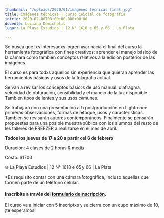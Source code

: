 ```yaml
---
thumbnail: "/uploads/2020/01/imagenes tecnicas final.jpg"
title: imágenes técnicas | curso inicial de fotografía
inicio: 2020-02-06T03:00:00.000+00:00
docente: Luciana Demichelis
lugar: La Playa Estudios | 12 N° 1618 e 65 y 66 | La Plata

---
```

Se busca que lxs interesadxs logren usar hacia el final del curso la herramienta fotográfica con fines creativos: aprender el manejo básico de la cámara como también conceptos relativos a la edición posterior de las imágenes.

El curso es para todxs aquellos sin experiencia que quieran aprender las herramientas básicas y usos de la fotografía actual.

Se van a revisar los conceptos básicos de uso manual: diafragma, velocidad de obturación, sensibilidad y el manejo de la luz disponible. También tipos de lentes y sus usos comunes.

Se trabajará con una presentación a la postproducción en Lightroom: primeras observaciones, formas de retoque, usos y características. También se revisarán autores contemporáneos. Finalmente se pensarán propuestas para una posible muestra pública con los alumnos del resto de les talleres de FREEZER a realizarse en el mes de abril.

**Todos los jueves de 17 a 20 a partir del 6 de febrero**

Duración: 4 clases de 2 horas & media

Costo: $1700

🌐 La Playa Estudios | 12 N° 1618 e 65 y 66 | La Plata

\*Es requisito contar con una cámara fotográfica, incluso aquellas que formen parte de un teléfono celular.

#### **Inscribite a través del** [**formulario de inscripción**](https://forms.gle/gaTQHfExsLHRY4Rr8 "formulario de inscripción")**.**

El curso va a iniciar con 5 inscriptxs y se cierra con un cupo máximo de 10, ¡te esperamos!